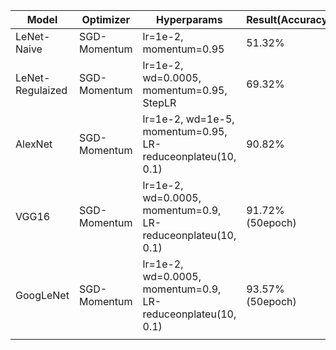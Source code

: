 | Model            | Optimizer    | Hyperparams                                                  | Result(Accuracy) |
| ---------------- | ------------ | ------------------------------------------------------------ | ---------------- |
| LeNet-Naive      | SGD-Momentum | lr=1e-2, momentum=0.95                                       | 51.32%           |
| LeNet-Regulaized | SGD-Momentum | lr=1e-2, wd=0.0005, momentum=0.95, StepLR                    | 69.32%           |
| AlexNet          | SGD-Momentum | lr=1e-2, wd=1e-5, momentum=0.95, LR-reduceonplateu(10, 0.1)  | 90.82%           |
| VGG16            | SGD-Momentum | lr=1e-2, wd=0.0005, momentum=0.9, LR-reduceonplateu(10, 0.1) | 91.72%(50epoch)  |
| GoogLeNet        | SGD-Momentum | lr=1e-2, wd=0.0005, momentum=0.9, LR-reduceonplateu(10, 0.1) | 93.57%(50epoch)  |
|                  |              |                                                              |                  |